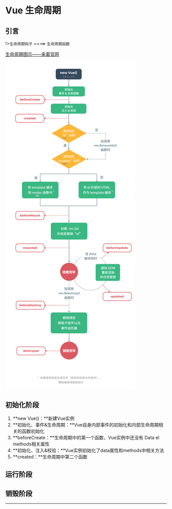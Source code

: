 # Vue 生命周期

## 引言

!>`生命周期钩子`   ====>  `生命周期函数`

[生命周期图示——来着官网](https://cn.vuejs.org/v2/guide/instance.html#%E7%94%9F%E5%91%BD%E5%91%A8%E6%9C%9F%E5%9B%BE%E7%A4%BA)

![初始化阶段](media/Vue生命周期.assets/生命周期图示.png)

## 初始化阶段

1. **new Vue()：**新建Vue实例
2. **初始化、事件&生命周期：**Vue自身内部事件的初始化和内部生命周期相关的函数初始化
3. **beforeCreate：**生命周期中的第一个函数，Vue实例中还没有 Data el methods相关属性
4. **初始化、注入&校验：**Vue实例初始化了data属性和methods中相关方法
5. **created：**生命周期中第二个函数



## 运行阶段





## 销毁阶段







---

